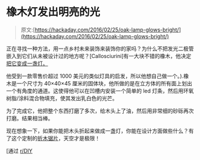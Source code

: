 # 橡木灯发出明亮的光

> 原文:[https://hackaday.com/2016/02/25/oak-lamp-glows-bright/](https://hackaday.com/2016/02/25/oak-lamp-glows-bright/)

正在寻找一种方法，用一点乡村未来装饰来装饰你的家吗？为什么不把发光二极管嵌入到它们从未被设计过的地方呢？[Callosciurini]有一大块不错的橡木，他决定[把它变成一盏灯。](http://imgur.com/a/FGFrB)

他受到一款零售价超过 1000 美元的类似灯具的启发，所以他想自己做一个。).橡木是一个尺寸为 40×40×45 厘米的固体块，他所做的是在立方体的所有面上划出一个有角度的通道。这使得他可以在凹槽内安装一个简单的 led 灯条，然后用环氧树脂/涂料混合物填充，使其发出乳白色的光芒。

为了完成它，他把整个东西打磨了多次，给木头上了油，然后用非常细的砂砾再次打磨。结果相当棒。

现在想象一下，如果你能把木头折起来做成一盏灯，你能在设计方面做些什么？有了这个定制的[折木锯片](http://hackaday.com/2015/05/15/smarter-than-wood-saw-blade-makes-perfect-foldable-joints/)，天空才是极限！

[通过 [r/DIY](https://www.reddit.com/r/DIY/comments/462ox4/oak_and_epoxy_led_lamp/)